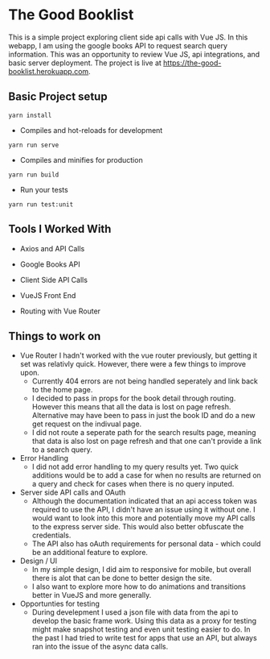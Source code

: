 # The Good Booklist

This is a simple project exploring client side api calls with Vue JS. In this webapp, I am using the google books API to request search query information. This was an opportunity to review Vue JS, api integrations, and basic server deployment. The project is live at https://the-good-booklist.herokuapp.com.

## Basic Project setup

```
yarn install
```

- Compiles and hot-reloads for development

```
yarn run serve
```

- Compiles and minifies for production

```
yarn run build
```

- Run your tests

```
yarn run test:unit
```

## Tools I Worked With

- Axios and API Calls

- Google Books API

- Client Side API Calls

- VueJS Front End

- Routing with Vue Router

## Things to work on

- Vue Router
  I hadn't worked with the vue router previously, but getting it set was relativly quick. However, there were a few things to improve upon.
  - Currently 404 errors are not being handled seperately and link back to the home page.
  - I decided to pass in props for the book detail through routing. However this means that all the data is lost on page refresh. Alternative may have been to pass in just the book ID and do a new get request on the indivual page.
  - I did not route a seperate path for the search results page, meaning that data is also lost on page refresh and that one can't provide a link to a search query.
- Error Handling
  - I did not add error handling to my query results yet. Two quick additions would be to add a case for when no results are returned on a query and check for cases when there is no query inputed.
- Server side API calls and OAuth
  - Although the documentation indicated that an api access token was required to use the API, I didn't have an issue using it without one. I would want to look into this more and potentially move my API calls to the express server side. This would also better obfuscate the credentials.
  - The API also has oAuth requirements for personal data - which could be an additional feature to explore.
- Design / UI
  - In my simple design, I did aim to responsive for mobile, but overall there is alot that can be done to better design the site.
  - I also want to explore more how to do animations and transitions better in VueJS and more generally.
- Opportunties for testing
  - During develepment I used a json file with data from the api to develop the basic frame work. Using this data as a proxy for testing might make snapshot testing and even unit testing easier to do. In the past I had tried to write test for apps that use an API, but always ran into the issue of the async data calls.
